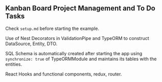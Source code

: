## Kanban Board Project Management and To Do Tasks  

Check `setup.md` before starting the example.  

Use of Nest Decorators in ValidationPipe and TypeORM to construct DataSource, Entity, DTO.  

SQL Schema is automatically created after starting the app using `synchronize: true` of TypeORMModule and maintains its tables with the entities.  

React Hooks and functional components, redux, router.  

